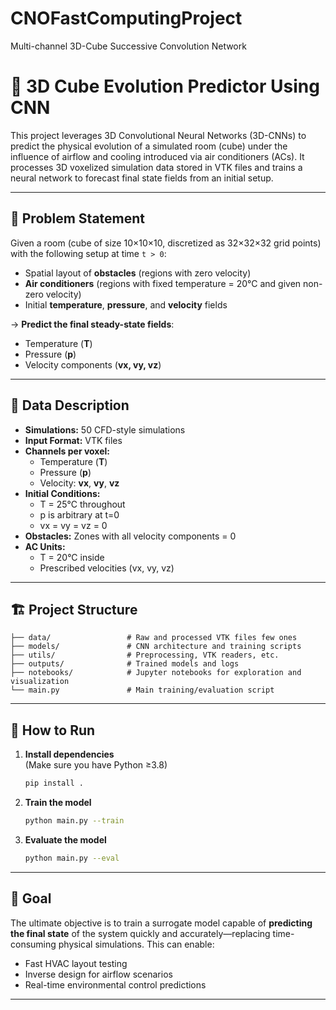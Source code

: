 # CNOFastComputingProject  
Multi-channel 3D-Cube Successive Convolution Network  
# 🧠 3D Cube Evolution Predictor Using CNN

This project leverages 3D Convolutional Neural Networks (3D-CNNs) to predict the physical evolution of a simulated room (cube) under the influence of airflow and cooling introduced via air conditioners (ACs). It processes 3D voxelized simulation data stored in VTK files and trains a neural network to forecast final state fields from an initial setup.

---

## 📌 Problem Statement

Given a room (cube of size 10×10×10, discretized as 32×32×32 grid points) with the following setup at time `t > 0`:
- Spatial layout of **obstacles** (regions with zero velocity)
- **Air conditioners** (regions with fixed temperature = 20°C and given non-zero velocity)
- Initial **temperature**, **pressure**, and **velocity** fields

→ **Predict the final steady-state fields**:
- Temperature (**T**)
- Pressure (**p**)
- Velocity components (**vx, vy, vz**)

---

## 📂 Data Description

- **Simulations:** 50 CFD-style simulations
- **Input Format:** VTK files
- **Channels per voxel:**  
  - Temperature (**T**)  
  - Pressure (**p**)  
  - Velocity: **vx**, **vy**, **vz**
- **Initial Conditions:**  
  - T = 25°C throughout  
  - p is arbitrary at t=0  
  - vx = vy = vz = 0  
- **Obstacles:** Zones with all velocity components = 0  
- **AC Units:**  
  - T = 20°C inside  
  - Prescribed velocities (vx, vy, vz)

---

## 🏗️ Project Structure

```
├── data/                 # Raw and processed VTK files few ones
├── models/               # CNN architecture and training scripts
├── utils/                # Preprocessing, VTK readers, etc.
├── outputs/              # Trained models and logs
├── notebooks/            # Jupyter notebooks for exploration and visualization
└── main.py               # Main training/evaluation script
```

---

## 🚀 How to Run

1. **Install dependencies**  
   (Make sure you have Python ≥3.8)

   ```bash
   pip install .
   ```

2. **Train the model**

   ```bash
   python main.py --train
   ```

3. **Evaluate the model**

   ```bash
   python main.py --eval
   ```

---

## 🎯 Goal

The ultimate objective is to train a surrogate model capable of **predicting the final state** of the system quickly and accurately—replacing time-consuming physical simulations. This can enable:
- Fast HVAC layout testing  
- Inverse design for airflow scenarios  
- Real-time environmental control predictions

---
